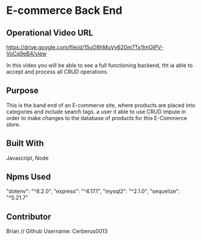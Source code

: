 # E-commerce Back End

## Operational Video URL
https://drive.google.com/file/d/15uO8hMuVv620m7Tx1ImOlPV-VoCq9eB4/view


In this video you will be able to see a full functioning backend, tht ia able to accept and process all CRUD operations.

## Purpose
This is the band end of an E-commerve site, where products are placed into categories and include search tags. a user it able to use CRUD impute in order to make changes to the database of products for this E-Commerce store.

## Built With
Javascript,
Node

## Npms Used
"dotenv": "^8.2.0",
"express": "^4.17.1",
"mysql2": "^2.1.0",
"sequelize": "^5.21.7"


## Contributor

Brian // Github Username: Cerberus0013
